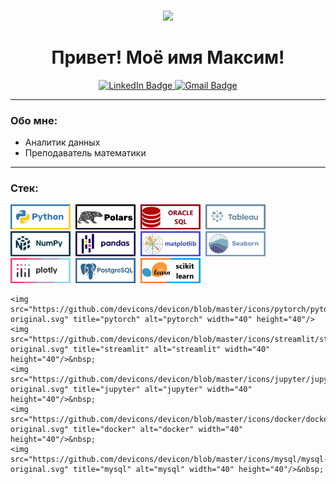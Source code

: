 ###
<div id="header" align="center">
  <img src="https://media.giphy.com/media/M9gbBd9nbDrOTu1Mqx/giphy.gif" width="75"/>
</div>

<h1 align="center">Привет! Моё имя Максим!</h1>

<div align="center">
  <a href="https://t.me/m_ardat" target="_blank">
     <img src="https://img.shields.io/badge/Telegram-blue?logo=telegram&logoColor=white" height="25" alt="LinkedIn Badge"/>
  </a>
  <a href=mailto:ardat.maxim@gmail.com>
    <img src="https://img.shields.io/badge/gmail-gray?logo=gmail&logoColor=rad" height="25" alt="Gmail Badge"/>
  </a>
</div>


---

### Обо мне:
- Аналитик данных
- Преподаватель математики

---

<div align="left">
  <h3 align="left"> Стек:</h3>
  <div align="left">
    <img src="https://github.com/m-ardat/Logo/blob/main/python.png" title="Python" alt="Python" width="96" height="40"/>&nbsp;
    <img src="https://github.com/m-ardat/Logo/blob/main/polars.png" title="Polars" alt="Polars" width="96" height="40"/>&nbsp;
    <img src="https://github.com/m-ardat/Logo/blob/main/Oracle.png" title="Oracle SQL" alt="Oracle SQL" width="96" height="40"/>&nbsp;
    <img src="https://github.com/m-ardat/Logo/blob/main/Tableau.png" title="Tableau" alt="Tableau" width="96" height="40"/>&nbsp;
    <img src="https://github.com/m-ardat/Logo/blob/main/NumPy.png" title="Numpy" alt="Numpy" width="96" height="40"/>&nbsp;
    <img src="https://github.com/m-ardat/Logo/blob/main/pandas.png" title="Pandas" alt="Pandas" width="96" height="40"/>&nbsp;
    <img src="https://github.com/m-ardat/Logo/blob/main/matplotlib.png" title="matplotlib" alt="matplotlib" width="96" height="40"/>&nbsp;
    <img src="https://github.com/m-ardat/Logo/blob/main/seaborn.png" title="seaborn" alt="seaborn" width="96" height="40"/>&nbsp;
    <img src="https://github.com/m-ardat/Logo/blob/main/plotly.png" title="plotly" alt="plotly" width="96" height="40"/>&nbsp;
    <img src="https://github.com/m-ardat/Logo/blob/main/PostgreSQL.png" title="PostgreSQL" alt="PostgreSQL" width="96" height="40"/>&nbsp;
    <img src="https://github.com/m-ardat/Logo/blob/main/scikit learn.png" title="scikitlearn" alt="scikitlearn" width="96" height="40"/>&nbsp;
    
    <img src="https://github.com/devicons/devicon/blob/master/icons/pytorch/pytorch-original.svg" title="pytorch" alt="pytorch" width="40" height="40"/>
    <img src="https://github.com/devicons/devicon/blob/master/icons/streamlit/streamlit-original.svg" title="streamlit" alt="streamlit" width="40" height="40"/>&nbsp;
    <img src="https://github.com/devicons/devicon/blob/master/icons/jupyter/jupyter-original.svg" title="jupyter" alt="jupyter" width="40" height="40"/>&nbsp;
    <img src="https://github.com/devicons/devicon/blob/master/icons/docker/docker-original.svg" title="docker" alt="docker" width="40" height="40"/>&nbsp;
    <img src="https://github.com/devicons/devicon/blob/master/icons/mysql/mysql-original.svg" title="mysql" alt="mysql" width="40" height="40"/>&nbsp;
    
</div>
